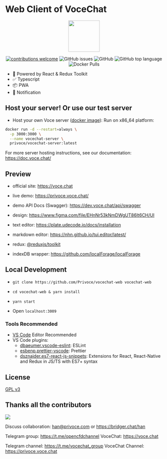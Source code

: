 # Web Client of VoceChat

<center>
  <img src="https://voce.chat/apple-touch-icon.png" width="100" height="100">
</center>
<p>
<center>

[![contributions welcome](https://img.shields.io/badge/contributions-welcome-brightgreen.svg?style=flat)](https://github.com/privoce/vocechat-web/issues)
![GitHub issues](https://img.shields.io/github/issues-raw/Privoce/vocechat-web) ![GitHub](https://img.shields.io/github/license/privoce/vocechat-web) ![GitHub top language](https://img.shields.io/github/languages/top/privoce/vocechat-web) ![Docker Pulls](https://img.shields.io/docker/pulls/privoce/vocechat-server)

</center>

- 🎉 Powered by React & Redux Toolkit
- ✅ Typescript
- 📦 PWA
- 📢 Notification

## Host your server! Or use our test server

- Host your own Voce server ([docker image](https://hub.docker.com/r/privoce/vocechat-server/tags)):
  Run on x86_64 platform:

```bash
docker run -d --restart=always \
  -p 3000:3000 \
  --name vocechat-server \
  privoce/vocechat-server:latest
```

For more server hosting instructions, see our documentation: https://doc.voce.chat/

## Preview

- official site: https://voce.chat
- live demo: https://privoce.voce.chat/
- demo API Docs (Swagger): https://dev.voce.chat/api/swagger

- design: https://www.figma.com/file/EHnNr53kNmDWgUT86It6CH/UI
- text editor: https://plate.udecode.io/docs/installation
- markdown editor: https://nhn.github.io/tui.editor/latest/
- redux: [@reduxjs/toolkit](https://redux-toolkit.js.org/introduction/getting-started)
- indexDB wrapper: https://github.com/localForage/localForage

## Local Development

- `git clone https://github.com/Privoce/vocechat-web vocechat-web`

- `cd vocechat-web & yarn install`

- `yarn start`

- Open `localhost:3009`

### Tools Recommended

- [VS Code](https://code.visualstudio.com/) Editor Recommended
- VS Code plugins:
  - [dbaeumer.vscode-eslint](https://marketplace.visualstudio.com/items?itemName=dbaeumer.vscode-eslint): ESLint
  - [esbenp.prettier-vscode](https://marketplace.visualstudio.com/items?itemName=esbenp.prettier-vscode): Prettier
  - [dsznajder.es7-react-js-snippets](https://marketplace.visualstudio.com/items?itemName=dsznajder.es7-react-js-snippets): Extensions for React, React-Native and Redux in JS/TS with ES7+ syntax

## License

[GPL v3](https://github.com/Privoce/vocechat-web/blob/main/LICENSE)

## Thanks all the contributors

<a href="https://github.com/privoce/vocechat-web/graphs/contributors">
  <img src="https://contrib.rocks/image?repo=privoce/vocechat-web" />
</a>

Discuss collaboration: han@privoce.com or https://bridger.chat/han
  
Telegram group: https://t.me/opencfdchannel VoceChat: https://voce.chat
  
Telegram channel: https://t.me/vocechat_group VoceChat Channel: https://privoce.voce.chat
